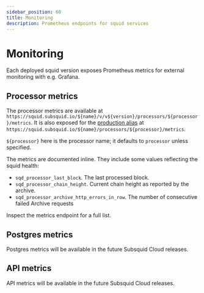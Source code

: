 ```yaml
---
sidebar_position: 60
title: Monitoring
description: Prometheus endpoints for squid services
---
```


# Monitoring

Each deployed squid version exposes Prometheus metrics for external monitoring with e.g. Grafana. 

## Processor metrics

The processor metrics are available at `https://squid.subsquid.io/${name}/v/v${version}/processors/${processor}/metrics`. It is also exposed for the [production alias](/arrowsquid-docs-v0/deploy-squid/promote-to-production) at `https://squid.subsquid.io/${name}/processors/${processor}/metrics`.

 `${processor}` here is the processor name; it defaults to `processor` unless specified.

The metrics are documented inline. They include some values reflecting the squid health:
- `sqd_processor_last_block`. The last processed block.
- `sqd_processor_chain_height`. Current chain height as reported by the archive.
- `sqd_processor_archive_http_errors_in_row`. The number of consecutive failed Archive requests

Inspect the metrics endpoint for a full list.

## Postgres metrics

Postgres metrics will be available in the future Subsquid Cloud releases. 

## API metrics

API metrics will be available in the future Subsquid Cloud releases. 
